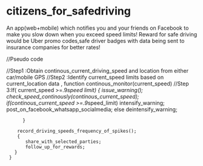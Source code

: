 # citizens_for_safedriving
An app(web+mobile) which notifies you and your friends on Facebook to make you slow down when you exceed speed limits! Reward for safe driving would be Uber promo codes,safe driver badges with data being sent to insurance companies for better rates!

//Pseudo code


//Step1 :Obtain continous_current_driving_speed and location from either car/mobile GPS
//Step2 :Identify current_speed limits based on current_location data , function continous_monitor(current_speed)
//Step 3:If( current_speed >=.9*speed limit)
          {
            issue_warning();
            check_speed_continously(continous_current_speed);
            if(continous_current_speed >=.9*speed_limit)
              intensify_warning;
              post_on_facebook_whatsapp_socialmedia;
            else
              deintensify_warning;
              
          }
          
        record_driving_speeds_frequency_of_spikes();
        {
           share_with_selected_parties;
           follow_up_for_rewards;
       }
     }
         
